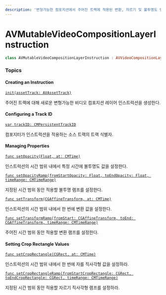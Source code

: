 ```yaml
---
description: '변형가능한 컴포지션에서 주어진 트랙에 적용된 변환, 자르기 및 불투명도 램프를 수정하는 데 사용되는 객체.'
---
```


# AVMutableVideoCompositionLayerInstruction

```swift
class AVMutableVideoCompositionLayerInstruction : AVVideoCompositionLayerInstruction
```

### Topics

#### Creating an Instruction

[`init(assetTrack: AVAssetTrack)`](https://developer.apple.com/documentation/avfoundation/avmutablevideocompositionlayerinstruction/1389691-init)

주어진 트랙에 대해 새로운 변형가능한 비디오 컴포지션 레이어 인스트럭션을 생성한다.

#### Configuring a Track ID

[`var trackID: CMPersistentTrackID`](https://developer.apple.com/documentation/avfoundation/avmutablevideocompositionlayerinstruction/1387222-trackid)

컴포지터가 인스트럭션을 적용하는 소스 트랙의 트랙 식별자.

#### Managing Properties

[`func setOpacity(Float, at: CMTime)`](https://developer.apple.com/documentation/avfoundation/avmutablevideocompositionlayerinstruction/1390758-setopacity)

인스트럭션의 시간 범위 내에서 특정 시간에 불투명도 값을 설정한다.

[`func setOpacityRamp(fromStartOpacity: Float, toEndOpacity: Float, timeRange: CMTimeRange)`](https://developer.apple.com/documentation/avfoundation/avmutablevideocompositionlayerinstruction/1387532-setopacityramp)

지정된 시간 범위 동안 적용할 불투명 램프를 설정한다.

[`func setTransform(CGAffineTransform, at: CMTime)`](https://developer.apple.com/documentation/avfoundation/avmutablevideocompositionlayerinstruction/1390899-settransform)

인스트럭션의 시간 범위 내에서 한 번에 변환 값을 설정한다.

[`func setTransformRamp(fromStart: CGAffineTransform, toEnd: CGAffineTransform, timeRange: CMTimeRange)`](https://developer.apple.com/documentation/avfoundation/avmutablevideocompositionlayerinstruction/1388192-settransformramp)

주어진 시간 범위 동안 적용할 변환 램프를 설정한다.

#### Setting Crop Rectangle Values

[`func setCropRectangle(CGRect, at: CMTime)`](https://developer.apple.com/documentation/avfoundation/avmutablevideocompositionlayerinstruction/1387402-setcroprectangle)

인스트럭션의 시간 범위 내에서 한 번에 자를 직사각형 값을 설정하라.

[`func setCropRectangleRamp(fromStartCropRectangle: CGRect, toEndCropRectangle: CGRect, timeRange: CMTimeRange)`](https://developer.apple.com/documentation/avfoundation/avmutablevideocompositionlayerinstruction/1385677-setcroprectangleramp)

지정된 시간 범위 동안 적용할 자르기 직사각형 램프를 설정하라.

